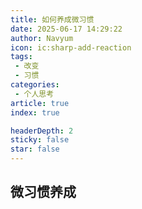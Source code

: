 ```yaml
---
title: 如何养成微习惯
date: 2025-06-17 14:29:22
author: Navyum
icon: ic:sharp-add-reaction
tags: 
 - 改变
 - 习惯
categories: 
 - 个人思考
article: true
index: true

headerDepth: 2
sticky: false
star: false
---
```


## 微习惯养成
